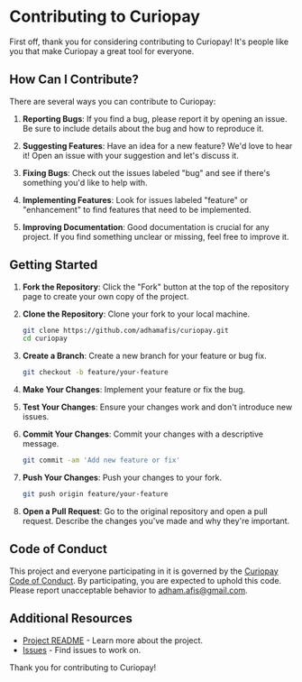 # Contributing to Curiopay

First off, thank you for considering contributing to Curiopay! It's people like you that make Curiopay a great tool for everyone.

## How Can I Contribute?

There are several ways you can contribute to Curiopay:

1. **Reporting Bugs**: If you find a bug, please report it by opening an issue. Be sure to include details about the bug and how to reproduce it.

2. **Suggesting Features**: Have an idea for a new feature? We'd love to hear it! Open an issue with your suggestion and let's discuss it.

3. **Fixing Bugs**: Check out the issues labeled "bug" and see if there's something you'd like to help with.

4. **Implementing Features**: Look for issues labeled "feature" or "enhancement" to find features that need to be implemented.

5. **Improving Documentation**: Good documentation is crucial for any project. If you find something unclear or missing, feel free to improve it.

## Getting Started

1. **Fork the Repository**: Click the "Fork" button at the top of the repository page to create your own copy of the project.

2. **Clone the Repository**: Clone your fork to your local machine.

   ```bash
   git clone https://github.com/adhamafis/curiopay.git
   cd curiopay
   ```

3. **Create a Branch**: Create a new branch for your feature or bug fix.

   ```bash
   git checkout -b feature/your-feature
   ```

4. **Make Your Changes**: Implement your feature or fix the bug.

5. **Test Your Changes**: Ensure your changes work and don't introduce new issues.

6. **Commit Your Changes**: Commit your changes with a descriptive message.

   ```bash
   git commit -am 'Add new feature or fix'
   ```

7. **Push Your Changes**: Push your changes to your fork.

   ```bash
   git push origin feature/your-feature
   ```

8. **Open a Pull Request**: Go to the original repository and open a pull request. Describe the changes you've made and why they're important.

## Code of Conduct

This project and everyone participating in it is governed by the [Curiopay Code of Conduct](CODE_OF_CONDUCT.md). By participating, you are expected to uphold this code. Please report unacceptable behavior to [adham.afis@gmail.com](mailto:adham.afis@gmail.com).

## Additional Resources

- [Project README](README.md) - Learn more about the project.
- [Issues](https://github.com/adhamafis/curiopay/issues) - Find issues to work on.

Thank you for contributing to Curiopay! 